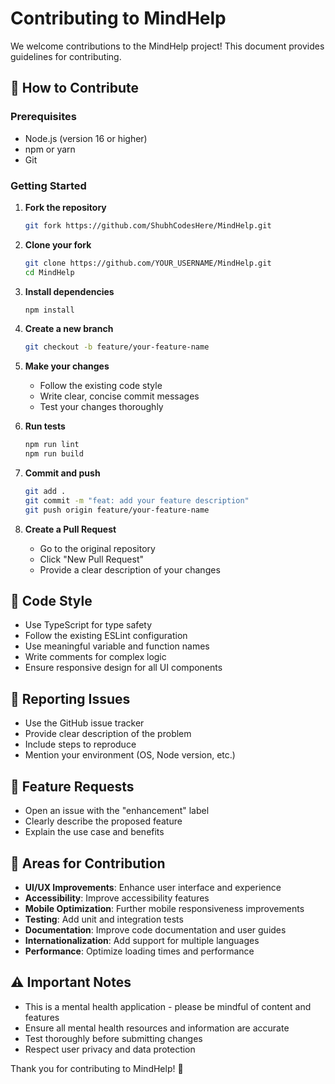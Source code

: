 # Contributing to MindHelp

We welcome contributions to the MindHelp project! This document provides guidelines for contributing.

## 🤝 How to Contribute

### Prerequisites
- Node.js (version 16 or higher)
- npm or yarn
- Git

### Getting Started

1. **Fork the repository**
   ```bash
   git fork https://github.com/ShubhCodesHere/MindHelp.git
   ```

2. **Clone your fork**
   ```bash
   git clone https://github.com/YOUR_USERNAME/MindHelp.git
   cd MindHelp
   ```

3. **Install dependencies**
   ```bash
   npm install
   ```

4. **Create a new branch**
   ```bash
   git checkout -b feature/your-feature-name
   ```

5. **Make your changes**
   - Follow the existing code style
   - Write clear, concise commit messages
   - Test your changes thoroughly

6. **Run tests**
   ```bash
   npm run lint
   npm run build
   ```

7. **Commit and push**
   ```bash
   git add .
   git commit -m "feat: add your feature description"
   git push origin feature/your-feature-name
   ```

8. **Create a Pull Request**
   - Go to the original repository
   - Click "New Pull Request"
   - Provide a clear description of your changes

## 🧹 Code Style

- Use TypeScript for type safety
- Follow the existing ESLint configuration
- Use meaningful variable and function names
- Write comments for complex logic
- Ensure responsive design for all UI components

## 🐛 Reporting Issues

- Use the GitHub issue tracker
- Provide clear description of the problem
- Include steps to reproduce
- Mention your environment (OS, Node version, etc.)

## 📝 Feature Requests

- Open an issue with the "enhancement" label
- Clearly describe the proposed feature
- Explain the use case and benefits

## 🚀 Areas for Contribution

- **UI/UX Improvements**: Enhance user interface and experience
- **Accessibility**: Improve accessibility features
- **Mobile Optimization**: Further mobile responsiveness improvements
- **Testing**: Add unit and integration tests
- **Documentation**: Improve code documentation and user guides
- **Internationalization**: Add support for multiple languages
- **Performance**: Optimize loading times and performance

## ⚠️ Important Notes

- This is a mental health application - please be mindful of content and features
- Ensure all mental health resources and information are accurate
- Test thoroughly before submitting changes
- Respect user privacy and data protection

Thank you for contributing to MindHelp! 💙
